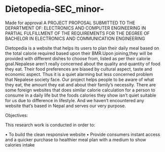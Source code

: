 # Dietopedia-SEC_minor-

Made for approval A PROJECT PROPOSAL SUBMITTED TO THE DEPARTMENT OF:
ELECTRONICS AND COMPUTER ENGINEERING IN PARTIAL
FULFILLMENT OF THE REQUIREMENTS FOR THE DEGREE OF
BACHELOR IN ELECTRONICS AND COMMUNICATION
ENGINEERING



Dietopedia is a website that helps its users to plan their daily meal based on the
total calorie required based upon their BMR.Upon joining,they will be provided
with different dishes to choose from, listed as per their calorie goal.Nepalese aren’t
really concerned about the quality and quantity of food they eat. Their food
preferences are biased by cultural aspect, taste and economic aspect. Thus it
is a quiet alarming but less concerned problem that Nepalese society face. Our
project helps people to be aware of what they eat, the amount they eat and about
their family’s necessity. There are some foreign websites that does similar calorie
calculation for a person to consume in a daily life but the foods calories they show
isn’t quiet suitable for us due to difference in lifestyle. And we haven’t encountered
any website that’s based in Nepal and serves our very purpose.

Objectives:

This research work is conducted in order to:

• To build the clean responsive website
• Provide consumers instant access and a quicker purchase to healthier meal
plan with a medium to show calories intake

